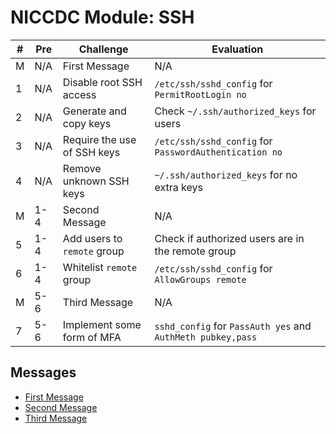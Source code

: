 # NICCDC Module: SSH

| #   | Pre | Challenge                   | Evaluation                                                  |
| --- | --- | --------------------------- | ----------------------------------------------------------- |
| M   | N/A | First Message               | N/A                                                         |
| 1   | N/A | Disable root SSH access     | `/etc/ssh/sshd_config` for `PermitRootLogin no`             |
| 2   | N/A | Generate and copy keys      | Check `~/.ssh/authorized_keys` for users                    |
| 3   | N/A | Require the use of SSH keys | `/etc/ssh/sshd_config` for `PasswordAuthentication no`      |
| 4   | N/A | Remove unknown SSH keys     | `~/.ssh/authorized_keys` for no extra keys                  |
| M   | 1-4 | Second Message              | N/A                                                         |
| 5   | 1-4 | Add users to `remote` group | Check if authorized users are in the remote group           |
| 6   | 1-4 | Whitelist `remote` group    | `/etc/ssh/sshd_config` for `AllowGroups remote`             |
| M   | 5-6 | Third Message               | N/A                                                         |
| 7   | 5-6 | Implement some form of MFA  | `sshd_config` for `PassAuth yes` and `AuthMeth pubkey,pass` |

## Messages

- [First Message](message1.md)
- [Second Message](message2.md)
- [Third Message](message3.md)
